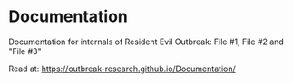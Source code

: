 # Documentation
Documentation for internals of Resident Evil Outbreak: File #1, File #2 and "File #3"

Read at: https://outbreak-research.github.io/Documentation/
